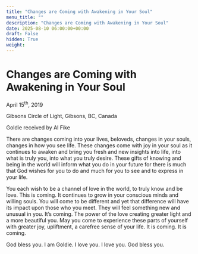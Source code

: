 ```yaml
---
title: "Changes are Coming with Awakening in Your Soul"
menu_title: ""
description: "Changes are Coming with Awakening in Your Soul"
date: 2025-08-10 06:00:00+00:00
draft: False
hidden: True
weight:
---
```

# Changes are Coming with Awakening in Your Soul

April 15<sup>th</sup>, 2019

Gibsons Circle of Light, Gibsons, BC, Canada

Goldie received by Al Fike

There are changes coming into your lives, beloveds, changes in your souls, changes in how you see life. These changes come with joy in your soul as it continues to awaken and bring you fresh and new insights into life, into what is truly you, into what you truly desire. These gifts of knowing and being in the world will inform what you do in your future for there is much that God wishes for you to do and much for you to see and to express in your life.

You each wish to be a channel of love in the world, to truly know and be love. This is coming. It continues to grow in your conscious minds and willing souls. You will come to be different and yet that difference will have its impact upon those who you meet. They will feel something new and unusual in you. It’s coming. The power of the love creating greater light and a more beautiful you. May you come to experience these parts of yourself with greater joy, upliftment, a carefree sense of your life. It is coming. It is coming.

God bless you. I am Goldie. I love you. I love you. God bless you.
